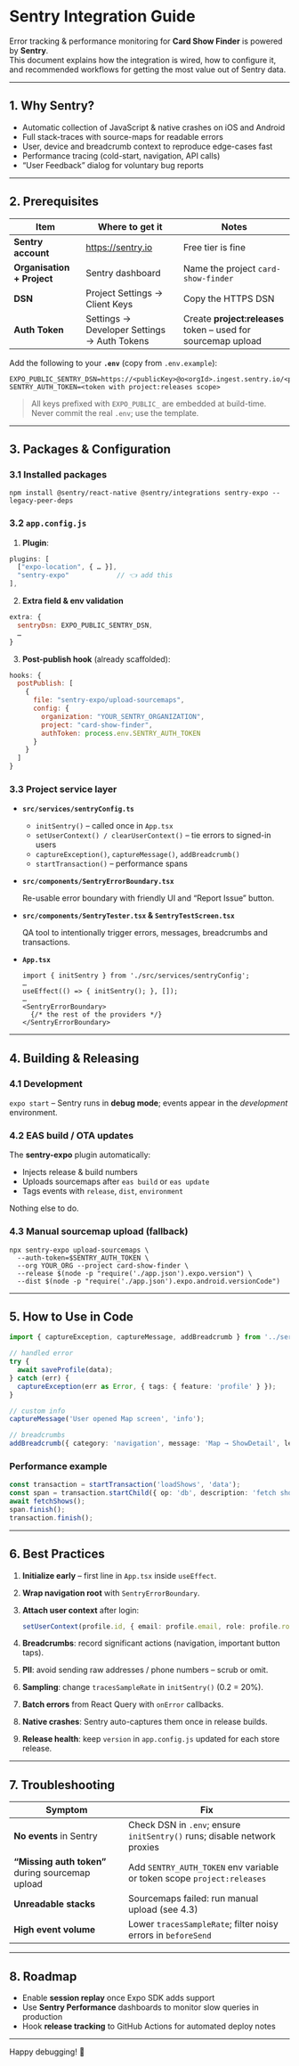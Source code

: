 # Sentry Integration Guide

Error tracking & performance monitoring for **Card Show Finder** is powered by **Sentry**.  
This document explains how the integration is wired, how to configure it, and recommended
workflows for getting the most value out of Sentry data.

---

## 1. Why Sentry?

* Automatic collection of JavaScript & native crashes on iOS and Android  
* Full stack-traces with source-maps for readable errors  
* User, device and breadcrumb context to reproduce edge-cases fast  
* Performance tracing (cold-start, navigation, API calls)  
* “User Feedback” dialog for voluntary bug reports

---

## 2. Prerequisites

| Item | Where to get it | Notes |
| --- | --- | --- |
| **Sentry account** | https://sentry.io | Free tier is fine |
| **Organisation + Project** | Sentry dashboard | Name the project `card-show-finder` |
| **DSN** | Project Settings → Client Keys | Copy the HTTPS DSN |
| **Auth Token** | Settings → Developer Settings → Auth Tokens | Create **project:releases** token – used for sourcemap upload |

Add the following to your **`.env`** (copy from `.env.example`):

```
EXPO_PUBLIC_SENTRY_DSN=https://<publicKey>@o<orgId>.ingest.sentry.io/<projectId>
SENTRY_AUTH_TOKEN=<token with project:releases scope>
```

> All keys prefixed with `EXPO_PUBLIC_` are embedded at build-time.  
> Never commit the real `.env`; use the template.

---

## 3. Packages & Configuration

### 3.1 Installed packages

```
npm install @sentry/react-native @sentry/integrations sentry-expo --legacy-peer-deps
```

### 3.2 `app.config.js`

1. **Plugin**:  

```js
plugins: [
  ["expo-location", { … }],
  "sentry-expo"            // 👈 add this
],
```

2. **Extra field & env validation**

```js
extra: {
  sentryDsn: EXPO_PUBLIC_SENTRY_DSN,
  …
}
```

3. **Post-publish hook** (already scaffolded):

```js
hooks: {
  postPublish: [
    {
      file: "sentry-expo/upload-sourcemaps",
      config: {
        organization: "YOUR_SENTRY_ORGANIZATION",
        project: "card-show-finder",
        authToken: process.env.SENTRY_AUTH_TOKEN
      }
    }
  ]
}
```

### 3.3 Project service layer

* **`src/services/sentryConfig.ts`**

  * `initSentry()` – called once in `App.tsx`
  * `setUserContext() / clearUserContext()` – tie errors to signed-in users
  * `captureException()`, `captureMessage()`, `addBreadcrumb()`
  * `startTransaction()` – performance spans

* **`src/components/SentryErrorBoundary.tsx`**

  Re-usable error boundary with friendly UI and “Report Issue” button.

* **`src/components/SentryTester.tsx` & `SentryTestScreen.tsx`**

  QA tool to intentionally trigger errors, messages, breadcrumbs and transactions.

* **`App.tsx`**

  ```tsx
  import { initSentry } from './src/services/sentryConfig';
  …
  useEffect(() => { initSentry(); }, []);
  …
  <SentryErrorBoundary>
    {/* the rest of the providers */}
  </SentryErrorBoundary>
  ```

---

## 4. Building & Releasing

### 4.1 Development

`expo start` – Sentry runs in **debug mode**; events appear in the *development* environment.

### 4.2 EAS build / OTA updates

The **sentry-expo** plugin automatically:

* Injects release & build numbers
* Uploads sourcemaps after `eas build` or `eas update`
* Tags events with `release`, `dist`, `environment`

Nothing else to do.

### 4.3 Manual sourcemap upload (fallback)

```
npx sentry-expo upload-sourcemaps \
  --auth-token=$SENTRY_AUTH_TOKEN \
  --org YOUR_ORG --project card-show-finder \
  --release $(node -p "require('./app.json').expo.version") \
  --dist $(node -p "require('./app.json').expo.android.versionCode")
```

---

## 5. How to Use in Code

```ts
import { captureException, captureMessage, addBreadcrumb } from '../services/sentryConfig';

// handled error
try {
  await saveProfile(data);
} catch (err) {
  captureException(err as Error, { tags: { feature: 'profile' } });
}

// custom info
captureMessage('User opened Map screen', 'info');

// breadcrumbs
addBreadcrumb({ category: 'navigation', message: 'Map → ShowDetail', level: 'info' });
```

### Performance example

```ts
const transaction = startTransaction('loadShows', 'data');
const span = transaction.startChild({ op: 'db', description: 'fetch shows' });
await fetchShows();
span.finish();
transaction.finish();
```

---

## 6. Best Practices

1. **Initialize early** – first line in `App.tsx` inside `useEffect`.
2. **Wrap navigation root** with `SentryErrorBoundary`.
3. **Attach user context** after login:

   ```ts
   setUserContext(profile.id, { email: profile.email, role: profile.role });
   ```

4. **Breadcrumbs**: record significant actions (navigation, important button taps).
5. **PII**: avoid sending raw addresses / phone numbers – scrub or omit.
6. **Sampling**: change `tracesSampleRate` in `initSentry()` (0.2 = 20%).
7. **Batch errors** from React Query with `onError` callbacks.
8. **Native crashes**: Sentry auto-captures them once in release builds.
9. **Release health**: keep `version` in `app.config.js` updated for each store release.

---

## 7. Troubleshooting

| Symptom | Fix |
| --- | --- |
| **No events** in Sentry | Check DSN in `.env`; ensure `initSentry()` runs; disable network proxies |
| **“Missing auth token”** during sourcemap upload | Add `SENTRY_AUTH_TOKEN` env variable or token scope `project:releases` |
| **Unreadable stacks** | Sourcemaps failed: run manual upload (see 4.3) |
| **High event volume** | Lower `tracesSampleRate`; filter noisy errors in `beforeSend` |

---

## 8. Roadmap

* Enable **session replay** once Expo SDK adds support  
* Use **Sentry Performance** dashboards to monitor slow queries in production  
* Hook **release tracking** to GitHub Actions for automated deploy notes

---

Happy debugging! 🎯
